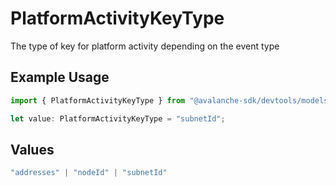 # PlatformActivityKeyType

The type of key for platform activity depending on the event type

## Example Usage

```typescript
import { PlatformActivityKeyType } from "@avalanche-sdk/devtools/models/components";

let value: PlatformActivityKeyType = "subnetId";
```

## Values

```typescript
"addresses" | "nodeId" | "subnetId"
```